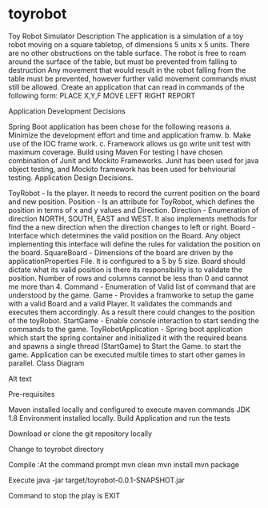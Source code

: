 # toyrobot
Toy Robot Simulator Description The application is a simulation of a toy robot moving on a square tabletop, of dimensions 5 units x 5 units. There are no other obstructions on the table surface. The robot is free to roam around the surface of the table, but must be prevented from falling to destruction Any movement that would result in the robot falling from the table must be prevented, however further valid movement commands must still be allowed. Create an application that can read in commands of the following form: PLACE X,Y,F MOVE LEFT RIGHT REPORT

Application Development Decisions

Spring Boot application has been chose for the following reasons a. Minimize the development effort and time and application framw. b. Make use of the IOC frame work. c. Framework allows us go write unit test with maximum coverage.
Build using Maven
For testing I have chosen combination of Junit and Mockito Frameworks. Junit has been used for java object testing, and Mockito framework has been used for behviourial testing.
Application Design Decisions.

ToyRobot - Is the player. It needs to record the current position on the board and new position.
Position - Is an attribute for ToyRobot, which defines the position in terms of x and y values and Direction.
Direction - Enumeration of direction NORTH, SOUTH, EAST and WEST. It also implements methods for find the a new direction when the direction changes to left or right.
Board - Interface which determines the valid position on the Board. Any object implementing this interface will define the rules for validation the position on the board.
SquareBoard - Dimensions of the board are driven by the applicationProperties File. It is configured to a 5 by 5 size. Board should dictate what its valid position is there its responsibility is to validate the position. Number of rows and columns cannot be less than 0 and cannot me more than 4.
Command - Enumeration of Valid list of command that are understood by the game.
Game - Provides a framworke to setup the game with a valid Board and a valid Player. It validates the commands and executes them accordingly. As a result there could changes to the position of the toyRobot.
StartGame - Enable console interaction to start sending the commands to the game.
ToyRobotApplication - Spring boot application which start the spring container and initialized it with the required beans and spawns a single thread (StartGame) to Start the Game. to start the game. Application can be executed multile times to start other games in parallel.
Class Diagram

Alt text

Pre-requisites

Maven installed locally and configured to execute maven commands
JDK 1.8 Environment installed locally.
Build Application and run the tests

Download or clone the git repository locally

Change to toyrobot directory

Compile :At the command prompt mvn clean mvn install mvn package

Execute java -jar target/toyrobot-0.0.1-SNAPSHOT.jar

Command to stop the play is EXIT
